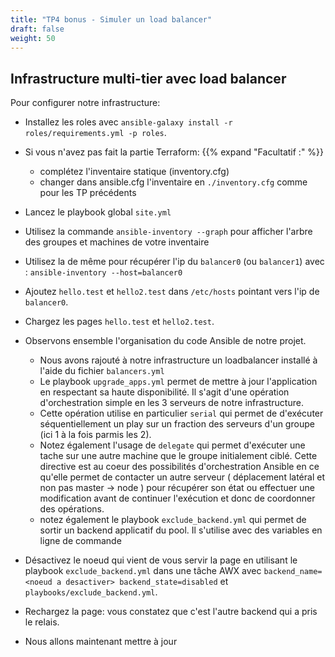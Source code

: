 ```yaml
---
title: "TP4 bonus - Simuler un load balancer" 
draft: false
weight: 50
---
```


 ## Infrastructure multi-tier avec load balancer

Pour configurer notre infrastructure:

- Installez les roles avec `ansible-galaxy install -r roles/requirements.yml -p roles`.

- Si vous n'avez pas fait la partie Terraform:
{{% expand "Facultatif  :" %}}

  - complétez l'inventaire statique (inventory.cfg)
  - changer dans ansible.cfg l'inventaire en `./inventory.cfg` comme pour les TP précédents

- Lancez le playbook global `site.yml`

- Utilisez la commande `ansible-inventory --graph` pour afficher l'arbre des groupes et machines de votre inventaire
- Utilisez la de même pour récupérer l'ip du `balancer0` (ou `balancer1`) avec : `ansible-inventory --host=balancer0`
- Ajoutez `hello.test` et `hello2.test` dans `/etc/hosts` pointant vers l'ip de `balancer0`.

- Chargez les pages `hello.test` et `hello2.test`.

- Observons ensemble l'organisation du code Ansible de notre projet.
    - Nous avons rajouté à notre infrastructure un loadbalancer installé à l'aide du fichier `balancers.yml`
    - Le playbook `upgrade_apps.yml` permet de mettre à jour l'application en respectant sa haute disponibilité. Il s'agit d'une opération d'orchestration simple en les 3 serveurs de notre infrastructure.
    - Cette opération utilise en particulier `serial` qui permet de d'exécuter séquentiellement un play sur un fraction des serveurs d'un groupe (ici 1 à la fois parmis les 2).
    - Notez également l'usage de `delegate` qui permet d'exécuter une tache sur une autre machine que le groupe initialement ciblé. Cette directive est au coeur des possibilités d'orchestration Ansible en ce qu'elle permet de contacter un autre serveur ( déplacement latéral et non pas master -> node ) pour récupérer son état ou effectuer une modification avant de continuer l'exécution et donc de coordonner des opérations.
    - notez également le playbook `exclude_backend.yml` qui permet de sortir un backend applicatif du pool. Il s'utilise avec des variables en ligne de commande


- Désactivez le noeud qui vient de vous servir la page en utilisant le playbook `exclude_backend.yml` dans une tâche AWX avec `backend_name=<noeud a desactiver> backend_state=disabled` et `playbooks/exclude_backend.yml`.

- Rechargez la page: vous constatez que c'est l'autre backend qui a pris le relais.

- Nous allons maintenant mettre à jour


